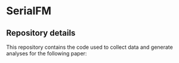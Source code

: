 # SerialFM
## Repository details

This repository contains the code used to collect data and generate analyses for the following paper:

